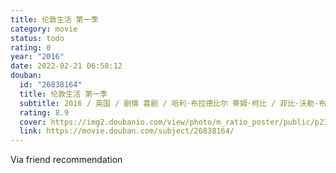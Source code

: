 ```yaml
---
title: 伦敦生活 第一季
category: movie
status: todo
rating: 0
year: "2016"
date: 2022-02-21 06:58:12
douban:
  id: "26838164"
  title: 伦敦生活 第一季
  subtitle: 2016 / 英国 / 剧情 喜剧 / 哈利·布拉德比尔 蒂姆·柯比 / 菲比·沃勒-布里奇 比尔·帕特森
  rating: 8.9
  cover: https://img2.doubanio.com/view/photo/m_ratio_poster/public/p2381631493.jpg
  link: https://movie.douban.com/subject/26838164/
---
```


Via friend recommendation 